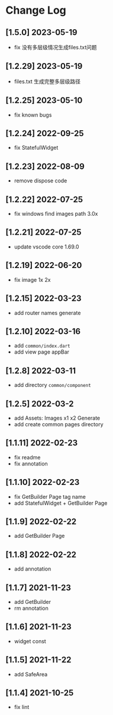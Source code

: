 # Change Log

## [1.5.0] 2023-05-19

- fix 没有多层级情况生成files.txt问题

## [1.2.29] 2023-05-19

- files.txt 生成完整多层级路径

## [1.2.25] 2023-05-10

- fix known bugs

## [1.2.24] 2022-09-25

- fix StatefulWidget

## [1.2.23] 2022-08-09

- remove dispose code

## [1.2.22] 2022-07-25

- fix windows find images path 3.0x

## [1.2.21] 2022-07-25

- update vscode core 1.69.0

## [1.2.19] 2022-06-20

- fix image 1x 2x

## [1.2.15] 2022-03-23

- add router names generate

## [1.2.10] 2022-03-16

- add `common/index.dart`
- add view page appBar

## [1.2.8] 2022-03-11

- add directory `common/component`

## [1.2.5] 2022-03-2

- add Assets: Images x1 x2 Generate
- add create common pages directory

## [1.1.11] 2022-02-23

- fix readme
- fix annotation

## [1.1.10] 2022-02-23

- fix GetBuilder Page tag name
- add StatefulWidget + GetBuilder Page

## [1.1.9] 2022-02-22

- add GetBuilder Page

## [1.1.8] 2022-02-22

- add annotation

## [1.1.7] 2021-11-23

- add GetBuilder
- rm annotation

## [1.1.6] 2021-11-23

- widget const

## [1.1.5] 2021-11-22

- add SafeArea

## [1.1.4] 2021-10-25

- fix lint
